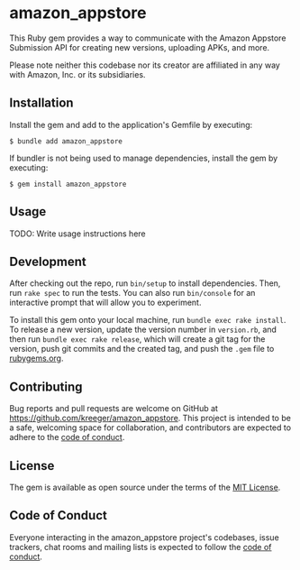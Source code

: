 # amazon_appstore

This Ruby gem provides a way to communicate with the Amazon Appstore Submission
API for creating new versions, uploading APKs, and more.

Please note neither this codebase nor its creator are affiliated in any way with
Amazon, Inc. or its subsidiaries.

## Installation

Install the gem and add to the application's Gemfile by executing:

    $ bundle add amazon_appstore

If bundler is not being used to manage dependencies, install the gem by
executing:

    $ gem install amazon_appstore

## Usage

TODO: Write usage instructions here

## Development

After checking out the repo, run `bin/setup` to install dependencies. Then, run
`rake spec` to run the tests. You can also run `bin/console` for an interactive
prompt that will allow you to experiment.

To install this gem onto your local machine, run `bundle exec rake install`. To
release a new version, update the version number in `version.rb`, and then run
`bundle exec rake release`, which will create a git tag for the version, push
git commits and the created tag, and push the `.gem` file to
[rubygems.org](https://rubygems.org).

## Contributing

Bug reports and pull requests are welcome on GitHub at
https://github.com/kreeger/amazon_appstore. This project is intended to be a
safe, welcoming space for collaboration, and contributors are expected to adhere
to the [code of
conduct](https://github.com/kreeger/amazon_appstore/blob/main/CODE_OF_CONDUCT.md).

## License

The gem is available as open source under the terms of the [MIT
License](https://opensource.org/licenses/MIT).

## Code of Conduct

Everyone interacting in the amazon_appstore project's codebases, issue trackers,
chat rooms and mailing lists is expected to follow the [code of
conduct](https://github.com/kreeger/amazon_appstore/blob/main/CODE_OF_CONDUCT.md).
